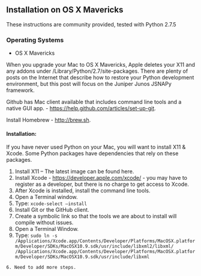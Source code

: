 Installation on OS X Mavericks
---------------
These instructions are community provided, tested with Python 2.7.5

### Operating Systems
- OS X Mavericks


When you upgrade your Mac to OS X Mavericks, Apple deletes your X11 and any addons under /Library/Python/2.7/site-packages.  There are plenty of posts on the Internet that describe how to restore your Python development environment, but this post will focus on the Juniper Junos JSNAPy framework.
 
Github has Mac client available that includes command line tools and a native GUI app. - https://help.github.com/articles/set-up-git.

Install Homebrew - http://brew.sh.

#### Installation:
 
If you have never used Python on your Mac, you will want to install X11 & Xcode.  Some Python packages have dependencies that rely on these packages.
1. Install X11 – The latest image can be found here.
2. Install Xcode - https://developer.apple.com/xcode/ - you may have to register as a developer, but there is no charge to get access to Xcode.
3. After Xcode is installed, install the command line tools.
  1. Open a Terminal window.
  2. Type: ```xcode-select –install```
4. Install Git or the GitHub client.
5. Create a symbolic link so that the tools we are about to install will compile without issues.
  1. Open a Terminal Window.
  2. Type: ```sudo ln -s /Applications/Xcode.app/Contents/Developer/Platforms/MacOSX.platform/Developer/SDKs/MacOSX10.9.sdk/usr/include/libxml2/libxml/ /Applications/Xcode.app/Contents/Developer/Platforms/MacOSX.platform/Developer/SDKs/MacOSX10.9.sdk/usr/include/libxml```
```
6. Need to add more steps.
